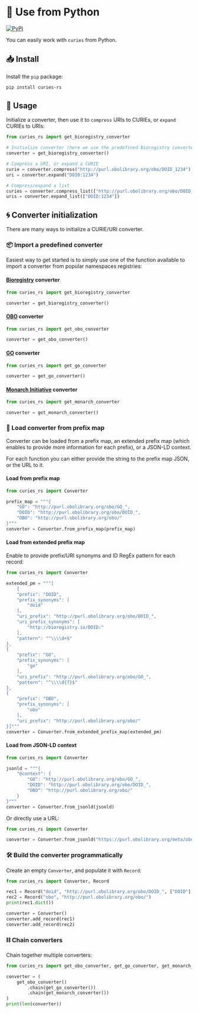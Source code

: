 # 🐍 Use from Python

[![PyPI](https://img.shields.io/pypi/v/curies-rs)](https://pypi.org/project/curies-rs/)

You can easily work with `curies` from Python.

## 📥️ Install

Install the `pip` package:

```bash
pip install curies-rs
```

## 🚀 Usage

Initialize a converter, then use it to `compress` URIs to CURIEs, or `expand` CURIEs to URIs:

```python title="curies_conversion.py"
from curies_rs import get_bioregistry_converter

# Initialize converter (here we use the predefined Bioregistry converter)
converter = get_bioregistry_converter()

# Compress a URI, or expand a CURIE
curie = converter.compress("http://purl.obolibrary.org/obo/DOID_1234")
uri = converter.expand("DOID:1234")

# Compress/expand a list
curies = converter.compress_list(["http://purl.obolibrary.org/obo/DOID_1234"])
uris = converter.expand_list(["DOID:1234"])
```

## 🌀 Converter initialization

There are many ways to initialize a CURIE/URI converter.

### 📦 Import a predefined converter

Easiest way to get started is to simply use one of the function available to import a converter from popular namespaces registries:

#### [Bioregistry](https://bioregistry.io/) converter

```python
from curies_rs import get_bioregistry_converter

converter = get_bioregistry_converter()
```

#### [OBO](http://obofoundry.org/) converter

```python
from curies_rs import get_obo_converter

converter = get_obo_converter()
```

#### [GO](https://geneontology.org/) converter

```python
from curies_rs import get_go_converter

converter = get_go_converter()
```

#### [Monarch Initiative](https://monarchinitiative.org/) converter

```python
from curies_rs import get_monarch_converter

converter = get_monarch_converter()
```

###  📂 Load converter from prefix map

Converter can be loaded from a prefix map, an extended prefix map (which enables to provide more information for each prefix), or a JSON-LD context.

For each function you can either provide the string to the prefix map JSON, or the URL to it.

#### Load from prefix map

```python
from curies_rs import Converter

prefix_map = """{
    "GO": "http://purl.obolibrary.org/obo/GO_",
    "DOID": "http://purl.obolibrary.org/obo/DOID_",
    "OBO": "http://purl.obolibrary.org/obo/"
}"""
converter = Converter.from_prefix_map(prefix_map)
```

#### Load from extended prefix map

Enable to provide prefix/URI synonyms and ID RegEx pattern for each record:

```python
from curies_rs import Converter

extended_pm = """[
    {
    "prefix": "DOID",
    "prefix_synonyms": [
        "doid"
    ],
    "uri_prefix": "http://purl.obolibrary.org/obo/DOID_",
    "uri_prefix_synonyms": [
        "http://bioregistry.io/DOID:"
    ],
    "pattern": "^\\\\d+$"
},
{
    "prefix": "GO",
    "prefix_synonyms": [
        "go"
    ],
    "uri_prefix": "http://purl.obolibrary.org/obo/GO_",
    "pattern": "^\\\\d{7}$"
},
{
    "prefix": "OBO",
    "prefix_synonyms": [
        "obo"
    ],
    "uri_prefix": "http://purl.obolibrary.org/obo/"
}]"""
converter = Converter.from_extended_prefix_map(extended_pm)
```

#### Load from JSON-LD context

```python
from curies_rs import Converter

jsonld = """{
    "@context": {
        "GO": "http://purl.obolibrary.org/obo/GO_",
        "DOID": "http://purl.obolibrary.org/obo/DOID_",
        "OBO": "http://purl.obolibrary.org/obo/"
    }
}"""
converter = Converter.from_jsonld(jsonld)
```

Or directly use a URL:

```python
from curies_rs import Converter

converter = Converter.from_jsonld("https://purl.obolibrary.org/meta/obo_context.jsonld")
```

### 🛠️ Build the converter programmatically

Create an empty `Converter`, and populate it with `Record`:

```python
from curies_rs import Converter, Record

rec1 = Record("doid", "http://purl.obolibrary.org/obo/DOID_", ["DOID"], ["https://identifiers.org/doid/"])
rec2 = Record("obo", "http://purl.obolibrary.org/obo/")
print(rec1.dict())

converter = Converter()
converter.add_record(rec1)
converter.add_record(rec2)
```

### ⛓️ Chain converters

Chain together multiple converters:

```python
from curies_rs import get_obo_converter, get_go_converter, get_monarch_converter

converter = (
    get_obo_converter()
    	.chain(get_go_converter())
    	.chain(get_monarch_converter())
)
print(len(converter))
```

